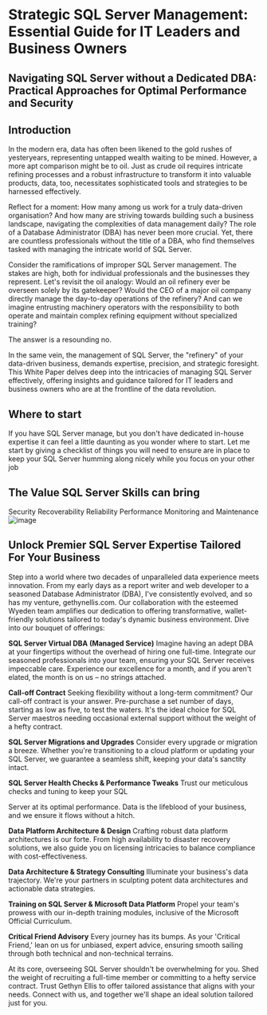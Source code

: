 # Strategic SQL Server Management: Essential Guide for IT Leaders and Business Owners

## Navigating SQL Server without a Dedicated DBA: Practical Approaches for Optimal Performance and Security

## Introduction
In the modern era, data has often been likened to the gold rushes of yesteryears, representing untapped wealth waiting to be mined. However, a more apt comparison might be to oil. Just as crude oil requires intricate refining processes and a robust infrastructure to transform it into valuable products, data, too, necessitates sophisticated tools and strategies to be harnessed effectively.

Reflect for a moment: How many among us work for a truly data-driven organisation? And how many are striving towards building such a business landscape, navigating the complexities of data management daily? The role of a Database Administrator (DBA) has never been more crucial. Yet, there are countless professionals without the title of a DBA, who find themselves tasked with managing the intricate world of SQL Server.

Consider the ramifications of improper SQL Server management. The stakes are high, both for individual professionals and the businesses they represent. Let's revisit the oil analogy: Would an oil refinery ever be overseen solely by its gatekeeper? Would the CEO of a major oil company directly manage the day-to-day operations of the refinery? And can we imagine entrusting machinery operators with the responsibility to both operate and maintain complex refining equipment without specialized training?

The answer is a resounding no.

In the same vein, the management of SQL Server, the "refinery" of your data-driven business, demands expertise, precision, and strategic foresight. This White Paper delves deep into the intricacies of managing SQL Server effectively, offering insights and guidance tailored for IT leaders and business owners who are at the frontline of the data revolution.

## Where to start
If you have SQL Server manage, but you don't have dedicated in-house expertise it can feel a little daunting as you wonder where to start. Let me start by giving a checklist of things you will need to ensure are in place to keep your SQL Server humming along nicely while you focus on your other job

## The Value SQL Server Skills can bring

Security
Recoverability
Reliability
Performance
Monitoring and Maintenance
![image](https://github.com/gethynellis/DBA-Fundamentals/assets/30595485/013b02e2-f80b-44c3-81bb-1c7371f390ff)


##


## **Unlock Premier SQL Server Expertise Tailored For Your Business**

Step into a world where two decades of unparalleled data experience meets innovation. From my early days as a report writer and web developer to a seasoned Database Administrator (DBA), I've consistently evolved, and so has my venture, gethynellis.com. Our collaboration with the esteemed Wyeden team amplifies our dedication to offering transformative, wallet-friendly solutions tailored to today's dynamic business environment. Dive into our bouquet of offerings:

**SQL Server Virtual DBA (Managed Service)**
Imagine having an adept DBA at your fingertips without the overhead of hiring one full-time. Integrate our seasoned professionals into your team, ensuring your SQL Server receives impeccable care. Experience our excellence for a month, and if you aren't elated, the month is on us – no strings attached.

**Call-off Contract**
Seeking flexibility without a long-term commitment? Our call-off contract is your answer. Pre-purchase a set number of days, starting as low as five, to test the waters. It's the ideal choice for SQL Server maestros needing occasional external support without the weight of a hefty contract.

**SQL Server Migrations and Upgrades**
Consider every upgrade or migration a breeze. Whether you're transitioning to a cloud platform or updating your SQL Server, we guarantee a seamless shift, keeping your data's sanctity intact.

**SQL Server Health Checks & Performance Tweaks**
Trust our meticulous checks and tuning to keep your SQL

Server at its optimal performance. Data is the lifeblood of your business, and we ensure it flows without a hitch.

**Data Platform Architecture & Design**
Crafting robust data platform architectures is our forte. From high availability to disaster recovery solutions, we also guide you on licensing intricacies to balance compliance with cost-effectiveness.

**Data Architecture & Strategy Consulting**
Illuminate your business's data trajectory. We're your partners in sculpting potent data architectures and actionable data strategies.

**Training on SQL Server & Microsoft Data Platform**
Propel your team's prowess with our in-depth training modules, inclusive of the Microsoft Official Curriculum.

**Critical Friend Advisory**
Every journey has its bumps. As your 'Critical Friend,' lean on us for unbiased, expert advice, ensuring smooth sailing through both technical and non-technical terrains.

At its core, overseeing SQL Server shouldn't be overwhelming for you. Shed the weight of recruiting a full-time member or committing to a hefty service contract. Trust Gethyn Ellis to offer tailored assistance that aligns with your needs. Connect with us, and together we'll shape an ideal solution tailored just for you.
